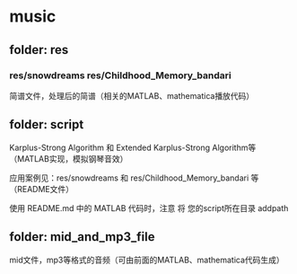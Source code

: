 # music

## folder: res

### res/snowdreams res/Childhood_Memory_bandari
简谱文件，处理后的简谱（相关的MATLAB、mathematica播放代码）

## folder: script
Karplus-Strong Algorithm 和 Extended Karplus-Strong Algorithm等（MATLAB实现，模拟钢琴音效）

应用案例见：res/snowdreams 和 res/Childhood_Memory_bandari 等（README文件）

使用 README.md 中的 MATLAB 代码时，注意 将 您的script所在目录 addpath

## folder: mid_and_mp3_file
mid文件，mp3等格式的音频（可由前面的MATLAB、mathematica代码生成）
